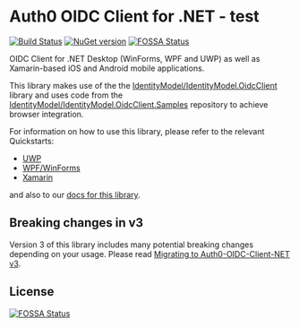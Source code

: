 # Auth0 OIDC Client for .NET - test

[![Build Status](https://dev.azure.com/Auth0SDK/Auth0%20OIDC%20Client.NET/_apis/build/status/auth0.auth0-oidc-client-net?branchName=master)](https://dev.azure.com/Auth0SDK/Auth0%20OIDC%20Client.NET/_build/latest?definitionId=4&branchName=master) [![NuGet version](https://img.shields.io/nuget/v/auth0.oidcclient.core.svg?style=flat)](https://www.nuget.org/packages/Auth0.OidcClient.Core/)
[![FOSSA Status](https://app.fossa.com/api/projects/git%2Bgithub.com%2Fauth0%2Fauth0-oidc-client-net.svg?type=shield)](https://app.fossa.com/projects/git%2Bgithub.com%2Fauth0%2Fauth0-oidc-client-net?ref=badge_shield)

OIDC Client for .NET Desktop (WinForms, WPF and UWP) as well as Xamarin-based iOS and Android mobile applications.

This library makes use of the the [IdentityModel/IdentityModel.OidcClient](https://github.com/IdentityModel/IdentityModel.OidcClient) library and uses code from the [IdentityModel/IdentityModel.OidcClient.Samples](https://github.com/IdentityModel/IdentityModel.OidcClient.Samples) repository to achieve browser integration.

For information on how to use this library, please refer to the relevant Quickstarts:

* [UWP](https://auth0.com/docs/quickstart/native/windows-uwp-csharp)
* [WPF/WinForms](https://auth0.com/docs/quickstart/native/wpf-winforms)
* [Xamarin](https://auth0.com/docs/quickstart/native/xamarin)

and also to our [docs for this library](https://auth0.github.io/auth0-oidc-client-net/documentation/intro.html).

## Breaking changes in v3

Version 3 of this library includes many potential breaking changes depending on your usage. Please read [Migrating to Auth0-OIDC-Client-NET v3](https://auth0.github.io/auth0-oidc-client-net/documentation/migration/v3.html).

## License
[![FOSSA Status](https://app.fossa.com/api/projects/git%2Bgithub.com%2Fauth0%2Fauth0-oidc-client-net.svg?type=large)](https://app.fossa.com/projects/git%2Bgithub.com%2Fauth0%2Fauth0-oidc-client-net?ref=badge_large)
